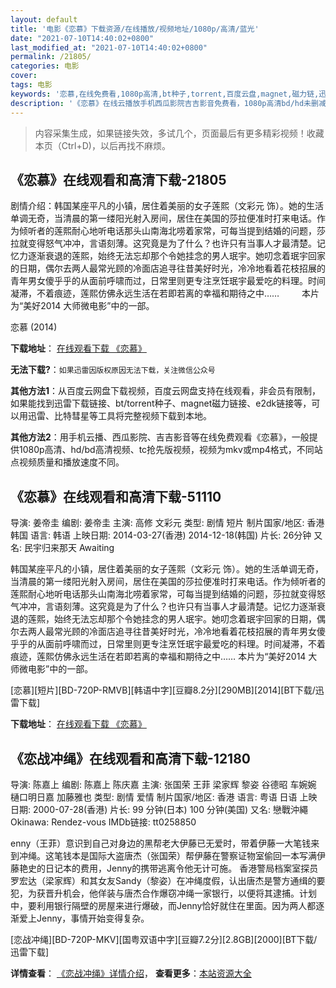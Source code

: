 ```yaml
---
layout: default
title: '电影《恋慕》下载资源/在线播放/视频地址/1080p/高清/蓝光'
date: "2021-07-10T14:40:02+0800"
last_modified_at: "2021-07-10T14:40:02+0800"
permalink: /21805/
categories: 电影
cover:
tags: 电影
keywords: '恋慕,在线免费看,1080p高清,bt种子,torrent,百度云盘,magnet,磁力链,迅雷下载资源'
description: '《恋慕》在线云播放手机西瓜影院吉吉影音免费看，1080p高清bd/hd未删减完整版和tc抢先枪版，mkv/mp4格式，附带bt/torrent种子、magnet/磁力链、百度云盘、网盘资源迅雷下载链接'
---
```


>内容采集生成，如果链接失效，多试几个，页面最后有更多精彩视频！收藏本页（Ctrl+D)，以后再找不麻烦。


## 《恋慕》在线观看和高清下载-21805

剧情介绍：韩国某座平凡的小镇，居住着美丽的女子莲熙（文彩元 饰）。她的生活单调无奇，当清晨的第一缕阳光射入房间，居住在美国的莎拉便准时打来电话。作为倾听者的莲熙耐心地听电话那头山南海北唠着家常，可每当提到结婚的问题，莎拉就变得怒气冲冲，言语刻薄。这究竟是为了什么？也许只有当事人才最清楚。记忆力逐渐衰退的莲熙，始终无法忘却那个令她挂念的男人珉宇。她叨念着珉宇回家的日期，偶尔去两人最常光顾的冷面店追寻往昔美好时光，冷冷地看着花枝招展的青年男女傻乎乎的从面前呼啸而过，日常里则更专注烹饪珉宇最爱吃的料理。时间凝滞，不着痕迹，莲熙仿佛永远生活在若即若离的幸福和期待之中……  　　本片为“美好2014 大师微电影”中的一部。


恋慕 (2014)

**下载地址**： [在线观看下载 《恋慕》](https://www.btbtdy.me/btdy/dy925.html) 


**无法下载?**：`如果迅雷因版权原因无法下载，关注微信公众号 `

**其他方法1**：从百度云网盘下载视频，百度云网盘支持在线观看，非会员有限制，如果能找到迅雷下载链接、bt/torrent种子、magnet磁力链接、e2dk链接等，可以用迅雷、比特彗星等工具将完整视频下载到本地。

**其他方法2**：用手机云播、西瓜影院、吉吉影音等在线免费观看《恋慕》，一般提供1080p高清、hd/bd高清视频、tc抢先版视频，视频为mkv或mp4格式，不同站点视频质量和播放速度不同。


## 《恋慕》在线观看和高清下载-51110

导演: 姜帝圭 编剧: 姜帝圭 主演: 高修 文彩元 类型: 剧情 短片 制片国家/地区: 香港 韩国 语言: 韩语 上映日期: 2014-03-27(香港) 2014-12-18(韩国) 片长: 26分钟 又名: 民宇归来那天 Awaiting

韩国某座平凡的小镇，居住着美丽的女子莲熙（文彩元 饰）。她的生活单调无奇，当清晨的第一缕阳光射入房间，居住在美国的莎拉便准时打来电话。作为倾听者的莲熙耐心地听电话那头山南海北唠着家常，可每当提到结婚的问题，莎拉就变得怒气冲冲，言语刻薄。这究竟是为了什么？也许只有当事人才最清楚。记忆力逐渐衰退的莲熙，始终无法忘却那个令她挂念的男人珉宇。她叨念着珉宇回家的日期，偶尔去两人最常光顾的冷面店追寻往昔美好时光，冷冷地看着花枝招展的青年男女傻乎乎的从面前呼啸而过，日常里则更专注烹饪珉宇最爱吃的料理。时间凝滞，不着痕迹，莲熙仿佛永远生活在若即若离的幸福和期待之中…… 本片为“美好2014 大师微电影”中的一部。


[恋慕][短片][BD-720P-RMVB][韩语中字][豆瓣8.2分][290MB][2014][BT下载/迅雷下载]

**下载地址**： [在线观看下载 《恋慕》](https://www.btdx8.com/torrent/awaiting_2014.html) 


## 《恋战冲绳》在线观看和高清下载-12180

导演: 陈嘉上 编剧: 陈嘉上 陈庆嘉 主演: 张国荣 王菲 梁家辉 黎姿 谷德昭 车婉婉 樋口明日嘉 加藤雅也 类型: 剧情 爱情 制片国家/地区: 香港 语言: 粤语 日语 上映日期: 2000-07-28(香港) 片长: 99 分钟(日本) 100 分钟(美国) 又名: 戀戰沖繩 Okinawa: Rendez-vous IMDb链接: tt0258850

enny（王菲）意识到自己对身边的黑帮老大伊藤已无爱时，带着伊藤一大笔钱来到冲绳。这笔钱本是国际大盗唐杰（张国荣）帮伊藤在警察证物室偷回一本写满伊藤艳史的日记本的费用，Jenny的携带逃离令他无计可施。 香港警局档案室探员罗宏达（梁家辉）和其女友Sandy（黎姿）在冲绳度假，认出唐杰是警方通缉的要犯，为获晋升机会，他佯装与唐杰合作爆窃冲绳一家银行，以便将其逮捕。计划中，要利用银行隔壁的房屋来进行爆破，而Jenny恰好就住在里面。因为两人都逐渐爱上Jenny，事情开始变得复杂。


[恋战冲绳][BD-720P-MKV][国粤双语中字][豆瓣7.2分][2.8GB][2000][BT下载/迅雷下载]

**详情查看**： [《恋战冲绳》详情介绍](/movie/12180/)， **查看更多**：[本站资源大全](/movie/t/all/)

